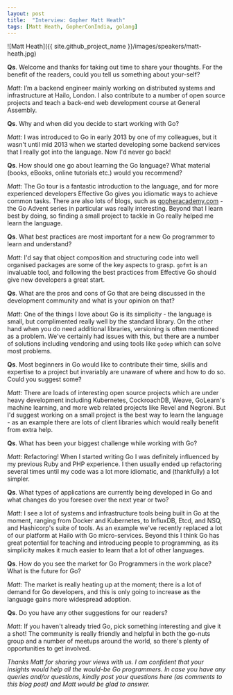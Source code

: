```yaml
---
layout: post
title:  "Interview: Gopher Matt Heath"
tags: [Matt Heath, GopherConIndia, golang]
---
```


![Matt Heath]({{ site.github_project_name }}/images/speakers/matt-heath.jpg)

**Qs**. Welcome and thanks for taking out time to share your thoughts. For the benefit of the readers, could you tell us something about your-self?

_Matt:_ I’m a backend engineer mainly working on distributed systems and infrastructure at Hailo, London. I also contribute to a number of open source projects and teach a back-end web development course at General Assembly.

**Qs**. Why and when did you decide to start working with Go?

_Matt:_ I was introduced to Go in early 2013 by one of my colleagues, but it wasn't until mid 2013 when we started developing some backend services that I really got into the language. Now I'd never go back!

**Qs**. How should one go about learning the Go language? What material (books, eBooks, online tutorials etc.) would you recommend?

_Matt:_ The Go tour is a fantastic introduction to the language, and for more experienced developers Effective Go gives you idiomatic ways to achieve common tasks. There are also lots of blogs, such as [gopheracademy.com](http://gopheracademy.com/) - the Go Advent series in particular was really interesting. Beyond that I learn best by doing, so finding a small project to tackle in Go really helped me learn the language.

**Qs**. What best practices are most important for a new Go programmer to learn and understand?

_Matt:_ I'd say that object composition and structuring code into well organised packages are some of the key aspects to grasp. `gofmt` is an invaluable tool, and following the best practices from Effective Go should give new developers a great start.

**Qs**. What are the pros and cons of Go that are being discussed in the development community and what is your opinion on that?

_Matt:_ One of the things I love about Go is its simplicity - the language is small, but complimented really well by the standard library. On the other hand when you do need additional libraries, versioning is often mentioned as a problem. We've certainly had issues with this, but there are a number of solutions including vendoring and using tools like `godep` which can solve most problems.

**Qs**. Most beginners in Go would like to contribute their time, skills and expertise to a project but invariably are unaware of where and how to do so. Could you suggest some?

_Matt:_ There are loads of interesting open source projects which are under heavy development including Kubernetes, CockroachDB, Weave, GoLearn's machine learning, and more web related projects like Revel and Negroni. But I'd suggest working on a small project is the best way to learn the language - as an example there are lots of client libraries which would really benefit from extra help.

**Qs**. What has been your biggest challenge while working with Go?

_Matt:_ Refactoring! When I started writing Go I was definitely influenced by my previous Ruby and PHP experience. I then usually ended up refactoring several times until my code was a lot more idiomatic, and (thankfully) a lot simpler.

**Qs**. What types of applications are currently being developed in Go and what changes do you foresee over the next year or two?

_Matt:_ I see a lot of systems and infrastructure tools being built in Go at the moment, ranging from Docker and Kubernetes, to InfluxDB, Etcd, and NSQ, and Hashicorp's suite of tools. As an example we've recently replaced a lot of our platform at Hailo with Go micro-services. Beyond this I think Go has great potential for teaching and introducing people to programming, as its simplicity makes it much easier to learn that a lot of other languages.

**Qs**. How do you see the market for Go Programmers in the work place? What is the future for Go?

_Matt:_ The market is really heating up at the moment; there is a lot of demand for Go developers, and this is only going to increase as the language gains more widespread adoption.

**Qs**. Do you have any other suggestions for our readers?

_Matt:_ If you haven't already tried Go, pick something interesting and give it a shot! The community is really friendly and helpful in both the go-nuts group and a number of meetups around the world, so there's plenty of opportunities to get involved.

_Thanks Matt for sharing your views with us. I am confident that your insights would help all the would-be Go programmers. In case you have any queries and/or questions, kindly post your questions here (as comments to this blog post) and Matt would be glad to answer._
